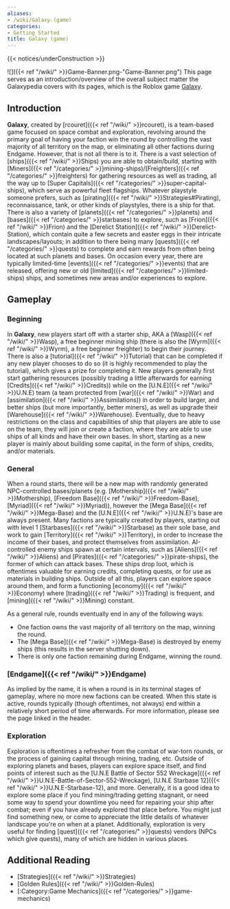 ```yaml
---
aliases:
- /wiki/Galaxy-(game)
categories:
- Getting Started
title: Galaxy (game)
---  
```


{{< notices/underConstruction >}} 

![]({{< ref "/wiki/" >}}Game-Banner.png-"Game-Banner.png") This page serves as an introduction/overview of the overall subject matter the Galaxypedia covers with its pages, which is the Roblox game [Galaxy](https://www.roblox.com/games/12426862174/).

## Introduction

**Galaxy**, created by [rcouret]({{< ref "/wiki/" >}}rcouret), is a team-based game focused on space combat and exploration, revolving around the primary goal of having your faction win the round by controlling the vast majority of all territory on the map, or eliminating all other factions during Endgame. However, that is not all there is to it. There is a vast selection of [ships]({{< ref "/wiki/" >}}Ships) you are able to obtain/build, starting with [Miners]({{< ref "/categories/" >}}mining-ships)/[Freighters]({{< ref "/categories/" >}}freighters) for gathering resources as well as trading, all the way up to [Super Capitals]({{< ref "/categories/" >}}super-capital-ships), which serve as powerful fleet flagships. Whatever playstyle someone prefers, such as [pirating]({{< ref "/wiki/" >}}Strategies#Pirating), reconnaissance, tank, or other kinds of playstyles, there is a ship for that. There is also a variety of [planets]({{< ref "/categories/" >}}planets) and [bases]({{< ref "/categories/" >}}starbases) to explore, such as [Frion]({{< ref "/wiki/" >}}Frion) and the [Derelict Station]({{< ref "/wiki/" >}}Derelict-Station), which contain quite a few secrets and easter eggs in their intricate landscapes/layouts; in addition to there being many [quests]({{< ref "/categories/" >}}quests) to complete and earn rewards from often being located at such planets and bases. On occasion every year, there are typically limited-time [events]({{< ref "/categories/" >}}events) that are released, offering new or old [limited]({{< ref "/categories/" >}}limited-ships) ships, and sometimes new areas and/or experiences to explore.

## Gameplay

### Beginning

In **Galaxy**, new players start off with a starter ship, AKA a [Wasp]({{< ref "/wiki/" >}}Wasp), a free beginner mining ship (there is also the [Wyrm]({{< ref "/wiki/" >}}Wyrm), a free beginner freighter) to begin their journey. There is also a [tutorial]({{< ref "/wiki/" >}}Tutorial) that can be completed if any new player chooses to do so (it is highly recommended to play the tutorial), which gives a prize for completing it. New players generally first start gathering resources (possibly trading a little afterwards for earning [Credits]({{< ref "/wiki/" >}}Credits)) while on the [U.N.E]({{< ref "/wiki/" >}}U.N.E) team (a team protected from [war]({{< ref "/wiki/" >}}War) and [assimilation]({{< ref "/wiki/" >}}Assimilations)) in order to build larger, and better ships (but more importantly, better miners), as well as upgrade their [Warehouse]({{< ref "/wiki/" >}}Warehouse). Eventually, due to heavy restrictions on the class and capabilities of ship that players are able to use on the team, they will join or create a faction, where they are able to use ships of all kinds and have their own bases. In short, starting as a new player is mainly about building some capital, in the form of ships, credits, and/or materials.

### General

When a round starts, there will be a new map with randomly generated NPC-controlled bases/planets (e.g. [Mothership]({{< ref "/wiki/" >}}Mothership), [Freedom Base]({{< ref "/wiki/" >}}Freedom-Base), [Myriad]({{< ref "/wiki/" >}}Myriad)), however the [Mega Base]({{< ref "/wiki/" >}}Mega-Base) and the [U.N.E]({{< ref "/wiki/" >}}U.N.E)'s base are always present. Many factions are typically created by players, starting out with level 1 [Starbases]({{< ref "/wiki/" >}}Starbase) as their sole base, and work to gain [Territory]({{< ref "/wiki/" >}}Territory), in order to increase the income of their bases, and protect themselves from assimilation. AI-controlled enemy ships spawn at certain intervals, such as [Aliens]({{< ref "/wiki/" >}}Aliens) and [Pirates]({{< ref "/categories/" >}}pirate-ships), the former of which can attack bases. These ships drop loot, which is oftentimes valuable for earning credits, completing quests, or for use as materials in building ships. Outside of all this, players can explore space around them, and form a functioning [economy]({{< ref "/wiki/" >}}Economy) where [trading]({{< ref "/wiki/" >}}Trading) is frequent, and [mining]({{< ref "/wiki/" >}}Mining) constant.

As a general rule, rounds eventually end in any of the following ways:

- One faction owns the vast majority of all territory on the map, winning the round.
- The [Mega Base]({{< ref "/wiki/" >}}Mega-Base) is destroyed by enemy ships (this results in the server shutting down).
- There is only one faction remaining during Endgame, winning the round.

### [Endgame]({{< ref "/wiki/" >}}Endgame)

As implied by the name, it is when a round is in its terminal stages of gameplay, where no more new factions can be created. When this state is active, rounds typically (though oftentimes, not always) end within a relatively short period of time afterwards. For more information, please see the page linked in the header.

### Exploration

Exploration is oftentimes a refresher from the combat of war-torn rounds, or the process of gaining capital through mining, trading, etc. Outside of exploring planets and bases, players can explore space itself, and find points of interest such as the [U.N.E Battle of Sector 552 Wreckage]({{< ref "/wiki/" >}}U.N.E-Battle-of-Sector-552-Wreckage), [U.N.E Starbase 12]({{< ref "/wiki/" >}}U.N.E-Starbase-12), and more. Generally, it is a good idea to explore some place if you find mining/trading getting stagnant, or need some way to spend your downtime you need for repairing your ship after combat; even if you have already explored that place before. You might just find something new, or come to appreciate the little details of whatever landscape you're on when at a planet. Additionally, exploration is very useful for finding [quest]({{< ref "/categories/" >}}quests) vendors (NPCs which give quests), many of which are hidden in various places.

## Additional Reading 

- [Strategies]({{< ref "/wiki/" >}}Strategies)
- [Golden Rules]({{< ref "/wiki/" >}}Golden-Rules)
- [:Category:Game Mechanics]({{< ref "/categories/" >}}game-mechanics)